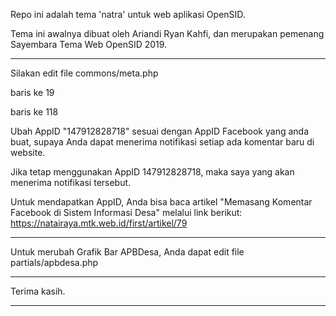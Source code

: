 Repo ini adalah tema 'natra' untuk web aplikasi OpenSID.

Tema ini awalnya dibuat oleh Ariandi Ryan Kahfi, dan merupakan pemenang Sayembara Tema Web OpenSID 2019.





******************************************************
Silakan edit file commons/meta.php

baris ke 19
	<meta property="fb:app_id" content="147912828718">

baris ke 118
	<script async defer crossorigin="anonymous"
	src="https://connect.facebook.net/id_ID/sdk.js#
	xfbml=1&version=v3.2&appId=147912828718&autoLog
	AppEvents=1"></script>

Ubah AppID "147912828718" sesuai dengan AppID
Facebook yang anda buat, supaya Anda dapat menerima
notifikasi setiap ada komentar baru di website.

Jika tetap menggunakan AppID 147912828718, maka saya
yang akan menerima notifikasi tersebut.

Untuk mendapatkan AppID, Anda bisa baca artikel
"Memasang Komentar Facebook di Sistem Informasi Desa"
melalui link berikut:
https://natairaya.mtk.web.id/first/artikel/79

******************************************************
Untuk merubah Grafik Bar APBDesa,
Anda dapat edit file partials/apbdesa.php

******************************************************
Terima kasih.

******************************************************
